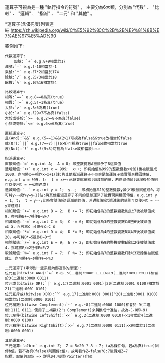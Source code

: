 運算子可視為是一種 "執行指令的符號" ，
主要分為6大類，分別為 "代數" 、 "比較" 、 "邏輯" 、 "指派" 、 "二元" 和 "其他" 。

\*運算子(含優先度)列表連結:<https://zh.wikipedia.org/wiki/C%E5%92%8CC%2B%2B%E9%81%8B%E7%AE%97%E5%AD%90>


範例如下:

    代數運算子:
        加號: `+` e.g.8+9相當於17
	減號:`-` e.g.9-10相當於-1
	乘號:`*` e.g.87*2相當於174
	除號:`/` e.g.55/3相當於18
	餘數:`%` e.g.36%16相當於4

    比較運算子:
	相等:`==` e.g.8==8為真(true)
	相異:`!=` e.g.5!=1為真(true)
	大於:`>` e.g.7>5為真(true)
	小於:`<` e.g.729<7不為真(false)
	大於或等於:`>=` e.g.2>=8不為真(false)
	小於或等於:`<=` e.g.6<=6為真(true)

    邏輯運算子:
	且(And):`&&` e.g.(5==1)&&(2>1)可視為false&&true故相當於false
	或(Or):`||` e.g.(7==7)||(6>9)可視為true||false故相當於true
	反(Not):`!` e.g.!(5<3)可視為!false故相當於true

    指派運算子:
	直接賦值:`=` e.g.int A;  A = 8; 即整數變數A被賦予了8這個值
	遞增賦值:`++` e.g.int x = 999;  x++; 即初始值為999的整數變數x增加1後被賦值成1000，亦可將x++視作x=x+1(註:與其他指派運算子不同的是該運算子能實現兩種回傳值，e.g.int x = 999, t;  t = x++;此時會賦值給t遞增前的值，若遇賦值給t遞增後的值則可以使用t = ++x來達成)
	遞減賦值:`--` e.g.int y = 1;  y--;  即初始值為1的整數變數y減少1後被賦值成0，亦可將y--視作y=y-1(註:與其他指派運算子不同的是該運算子能實現兩種回傳值，e.g.int y = 1, t;  t = y--;此時會賦值給t遞減前的值，若遇賦值給t遞減後的值則可以使用t = --y來達成)
	相加賦值:`+=` e.g.int B = 2;  B += 7; 即初始值為2的整數變數B加上7後被賦值成9，亦可將B+=7視作B=B+7
	相減賦值:`-=` e.g.int C = 3;  C -= 6; 即初始值為3的整數變數C減去6後被賦值成-3，亦可將C-=6視作C=C-6
	相乘賦值:`*=` e.g.int D = 4;  D *= 5; 即初始值為4的整數變數D乘以5後被賦值成20，亦可將D*=5視作D=D*5
	相除賦值:`/=` e.g.int E = 9;  E /= 2; 即初始值為9的整數變數E除以2後被賦值成4，亦可將E/=2視作E=E/2
	取餘賦值:`%=` e.g.int F = 7;  F %= 3; 即初始值為7的整數變數F除以3取餘後被賦值成1，亦可將F%=3視作F=F%3

    二元運算子(牽涉到一些系統內部運作的原理):
	位元且(bitwise AND):`&` e.g.15(二進制:0000 1111)&19(二進制:0001 0011)相當於3(二進制:0000 0011)
	位元或(bitwise OR):`|` e.g.17(二進制:0001 0001)|20(二進制:0001 0100)相當於21(二進制:0001 0101)
	位元互斥或(bitwise XOR):`^` e.g.17(二進制:0001 0001)^20(二進制:0001 0100)相當於5(二進制:0000 0101)
	位元補數(bitwise Complement):`~` e.g.~8(二進制:0000 1000)相當於-9(二進制:1111 0111，使用了二補數(2's Complement)來轉換成十進位，故為-1-8即-9)
	位元左移(bitwise LeftShift):`<<` e.g.2(二進制:0000 0010)<<1相當於4(二進制:0000 0100)
	位元右移(bitwise RightShift):`>>` e.g.7(二進制:0000 0111)>>2相當於1(二進制:0000 0001)

    其他運算子:
	三元運算:`a?b:c` e.g.int Z;  Z = 5>20 ? 8 : 7; (a為條件句，若a為真(true)回傳b值，若不為真(false)則回傳c值)，故可看作Z=false?8:7後得知Z=7
	指標、取值與取址 => 詳見04.指標(Pointer)介紹

